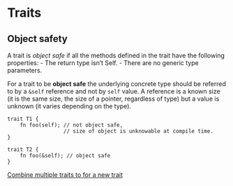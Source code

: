 # Traits

## Object safety
A trait is *object safe* if all the methods defined in the trait have the following properties:
    - The return type isn’t Self.
    - There are no generic type parameters.

For a trait to be **object safe** the underlying concrete type should be referred to by a ```&self``` reference and not by ```self``` value. A reference is a known size (it is the same size, the size of a pointer, regardless of type) but a value is unknown (it varies depending on the type).

```
trait T1 {
    fn foo(self); // not object safe,
                  // size of object is unknowable at compile time.
}

trait T2 {
    fn foo(&self); // object safe
}
```

[Combine multiple traits to for a new trait](https://stackoverflow.com/questions/26983355/is-there-a-way-to-combine-multiple-traits-in-order-to-define-a-new-trait)
